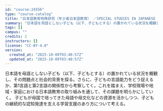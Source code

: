 ```yaml
---
id: "course:24556"
type: "course-catalog"
title: "日本語教育特殊研究（年少者日本語教育） ／SPECIAL STUDIES IN JAPANESE LANGUAGE TEACHING: JAPAN LANGUAGE EDUCATION FOR CHILDREN"
summary: "日本語を母語としない子ども（以下、子どもとする）の置かれている状況を概観し、その問題点と社会的背景を探る。さらに、子どもの言語能力をどう捉えるか、第1言語と第2言語の関係性から考察してく。これを踏まえ、学校現場や地域・家庭における日本語教育…"
tags: []
campus: ""
credits: 2
instructors: []
license: "CC-BY-4.0"
version:
  created_at: "2025-10-09T03:48:57Z"
  updated_at: "2025-10-09T03:48:57Z"
---
```

日本語を母語としない子ども（以下、子どもとする）の置かれている状況を概観し、その問題点と社会的背景を探る。さらに、子どもの言語能力をどう捉えるか、第1言語と第2言語の関係性から考察してく。これを踏まえ、学校現場や地域・家庭における日本語教育の取り組みを通して、その課題を明らかにしていく。 子どもが母国で培ってきた母語や母文化などの資源を活かしつつ、子どもの継続的な認知発達を支える学習支援のあり方について考える。
